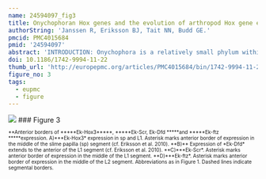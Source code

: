 ```yaml
---
name: 24594097_fig3
title: Onychophoran Hox genes and the evolution of arthropod Hox gene expression.
authorString: 'Janssen R, Eriksson BJ, Tait NN, Budd GE.'
pmcid: PMC4015684
pmid: '24594097'
abstract: 'INTRODUCTION: Onychophora is a relatively small phylum within Ecdysozoa, and is considered to be the sister group to Arthropoda. Compared to the arthropods, that have radiated into countless divergent forms, the onychophoran body plan is overall comparably simple and does not display much in-phylum variation. An important component of arthropod morphological diversity consists of variation of tagmosis, i.e. the grouping of segments into functional units (tagmata), and this in turn is correlated with differences in expression patterns of the Hox genes. How these genes are expressed in the simpler onychophorans, the subject of this paper, would therefore be of interest in understanding their subsequent evolution in the arthropods, especially if an argument can be made for the onychophoran system broadly reflecting the ancestral state in the arthropods. RESULTS: The sequences and embryonic expression patterns of the complete set of ten Hox genes of an onychophoran (Euperipatoides kanangrensis) are described for the first time. We find that they are all expressed in characteristic patterns that suggest a function as classical Hox genes. The onychophoran Hox genes obey spatial colinearity, and with the exception of Ultrabithorax (Ubx), they all have different and distinct anterior expression borders. Notably, Ubx transcripts form a posterior to anterior gradient in the onychophoran trunk. Expression of all onychophoran Hox genes extends continuously from their anterior border to the rear end of the embryo. CONCLUSIONS: The spatial expression pattern of the onychophoran Hox genes may contribute to a combinatorial Hox code that is involved in giving each segment its identity. This patterning of segments in the uniform trunk, however, apparently predates the evolution of distinct segmental differences in external morphology seen in arthropods. The gradient-like expression of Ubx may give posterior segments their specific identity, even though they otherwise express the same set of Hox genes. We suggest that the confined domains of Hox gene expression seen in arthropods evolved from an ancestral onychophoran-like Hox gene pattern. Reconstruction of the ancestral arthropod Hox pattern and comparison with the patterns in the different arthropod classes reveals phylogenetic support for Mandibulata and Tetraconata, but not Myriochelata and Atelocerata.'
doi: 10.1186/1742-9994-11-22
thumb_url: 'http://europepmc.org/articles/PMC4015684/bin/1742-9994-11-22-3.gif'
figure_no: 3
tags:
  - eupmc
  - figure
---
```

<img src='http://europepmc.org/articles/PMC4015684/bin/1742-9994-11-22-3.jpg' style='max-height: 300px'>
### Figure 3
<p style='font-size: 10px;'>**Anterior borders of *****Ek-Hox3*****, *****Ek-Scr, Ek-Dfd *****and *****Ek-ftz *****expression. A)***Ek-Hox3* expression in sp and L1. Asterisk marks anterior border of expression in the middle of the slime papilla (sp) segment (cf. Eriksson et al. 2010). **B)** Expression of *Ek-Dfd* extends to the anterior of the L1 segment (cf. Eriksson et al. 2010). **C)***Ek-Scr*. Asterisk marks anterior border of expression in the middle of the L1 segment. **D)***Ek-ftz*. Asterisk marks anterior border of expression in the middle of the L2 segment. Abbreviations as in Figure&nbsp;<xref ref-type="fig" rid="F1">1</xref>. Dashed lines indicate segmental borders.</p>